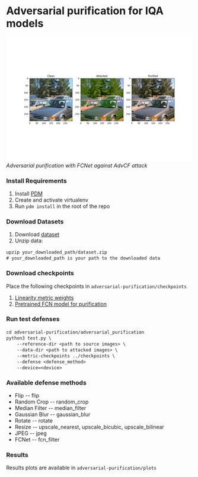 # Adversarial purification for IQA models

![](./images/color_attack_fcn_filter.png)
*Adversarial purification with FCNet against AdvCF attack*

### Install Requirements
1. Install [PDM](https://pdm.fming.dev/latest/)
2. Create and activate virtualenv 
3. Run ```pdm install``` in the root of the repo

### Download Datasets
1. Download [dataset](https://drive.google.com/drive/folders/1UHfXVdU5Ijy4P81wBqmaM2S-iv_C_QpA)
2. Unzip data:
```
upzip your_downloaded_path/dataset.zip
# your_downloaded_path is your path to the downloaded data
```

### Download checkpoints
Place the following checkpoints in `adversarial-purification/checkpoints`
1. [Linearity metric weights](https://titan.gml-team.ru:5003/fsdownload/Qo9PsqxNk/p1q2.pth)
2. [Pretrained FCN model for purification](https://drive.google.com/drive/folders/1c6hC5cSfeNfi5-jMHwsyZqoH_QXURmB_?usp=sharing)

### Run test defenses
```
cd adversarial-purification/adversarial_purification
python3 test.py \
    --reference-dir <path to source images> \
    --data-dir <path to attacked images> \
    --metric-checkpoints ../checkpoints \
    --defense <defense_method>
    --device=<device>
```

### Available defense methods
- Flip -- flip
- Random Crop -- random_crop
- Median Filter -- median_filter
- Gaussian Blur -- gaussian_blur
- Rotate -- rotate
- Resize -- upscale_nearest, upscale_bicubic, upscale_bilinear
- JPEG -- jpeg
- FCNet -- fcn_filter

### Results
Results plots are available in `adversarial-purification/plots`
